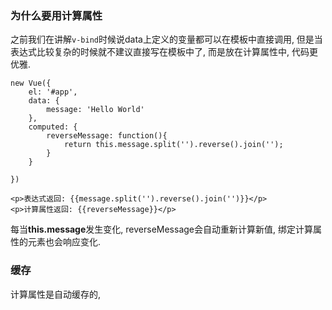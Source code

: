 ### 为什么要用计算属性

之前我们在讲解`v-bind`时候说data上定义的变量都可以在模板中直接调用, 但是当表达式比较复杂的时候就不建议直接写在模板中了, 而是放在计算属性中, 代码更优雅.

```
new Vue({
    el: '#app',
    data: {
        message: 'Hello World'
    },
    computed: {
        reverseMessage: function(){
            return this.message.split('').reverse().join('');
        }
    }

})
```

```
<p>表达式返回: {{message.split('').reverse().join('')}}</p>
<p>计算属性返回: {{reverseMessage}}</p>
```

每当**this.message**发生变化, reverseMessage会自动重新计算新值, 绑定计算属性的元素也会响应变化.

### 缓存

计算属性是自动缓存的,

